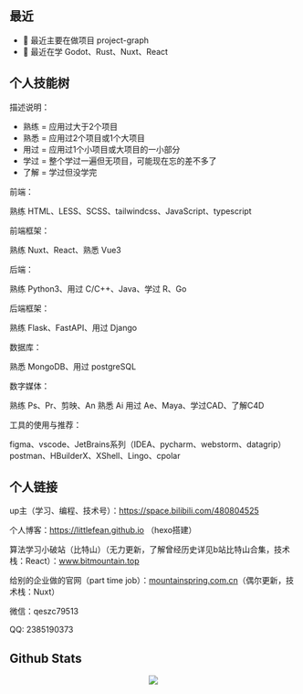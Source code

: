 ## 最近


- 🔭 最近主要在做项目 project-graph
- 🌱 最近在学 Godot、Rust、Nuxt、React
  


## 个人技能树
描述说明：

- 熟练 = 应用过大于2个项目
- 熟悉 = 应用过2个项目或1个大项目
- 用过 = 应用过1个小项目或大项目的一小部分
- 学过 = 整个学过一遍但无项目，可能现在忘的差不多了
- 了解 = 学过但没学完

前端：

熟练 HTML、LESS、SCSS、tailwindcss、JavaScript、typescript

前端框架：

熟练 Nuxt、React、熟悉 Vue3

后端：

熟练 Python3、用过 C/C++、Java、学过 R、Go

后端框架：

熟练 Flask、FastAPI、用过 Django

数据库：

熟悉 MongoDB、用过 postgreSQL

数字媒体：

熟练 Ps、Pr、剪映、An 熟悉 Ai 用过 Ae、Maya、学过CAD、了解C4D

工具的使用与推荐：

figma、vscode、JetBrains系列（IDEA、pycharm、webstorm、datagrip）postman、HBuilderX、XShell、Lingo、cpolar


## 个人链接
up主（学习、编程、技术号）：https://space.bilibili.com/480804525

个人博客：https://littlefean.github.io （hexo搭建）

算法学习小破站（比特山）（无力更新，了解曾经历史详见b站比特山合集，技术栈：React）：www.bitmountain.top

给别的企业做的官网（part time job）：[mountainspring.com.cn](https://mountainspring.com.cn/)（偶尔更新，技术栈：Nuxt）

微信：qeszc79513

QQ: 2385190373


## Github Stats  
<div align="center"><img src="https://github-readme-stats.vercel.app/api/top-langs/?username=Littlefean&hide_border=true&layout=compact" align="center" /></div>    
